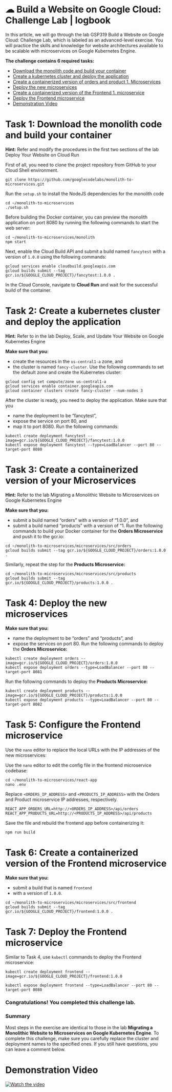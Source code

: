 # ☁ Build a Website on Google Cloud: Challenge Lab | logbook

In this article, we will go through the lab GSP319 Build a Website on Google Cloud: Challenge Lab, which is labeled as an advanced-level exercise. You will practice the skills and knowledge for website architectures available to be scalable with microservices on Google Kubernetes Engine.

**The challenge contains 6 required tasks:**

* [Download the monolith code and build your container](https://github.com/akshat-jjain/Google-Cloud-Traning/tree/main/Build%20a%20Website%20on%20Google%20Cloud#task-1-download-the-monolith-code-and-build-your-container)
* [Create a kubernetes cluster and deploy the application](https://github.com/akshat-jjain/Google-Cloud-Traning/tree/main/Build%20a%20Website%20on%20Google%20Cloud#task-2-create-a-kubernetes-cluster-and-deploy-the-application)
* [Create a containerized version of orders and product 1. Microservices](https://github.com/akshat-jjain/Google-Cloud-Traning/tree/main/Build%20a%20Website%20on%20Google%20Cloud#task-3-create-a-containerized-version-of-your-microservices)
* [Deploy the new microservices](https://github.com/akshat-jjain/Google-Cloud-Traning/tree/main/Build%20a%20Website%20on%20Google%20Cloud#task-4-deploy-the-new-microservices)
* [Create a containerized version of the Frontend 1. microservice](https://github.com/akshat-jjain/Google-Cloud-Traning/tree/main/Build%20a%20Website%20on%20Google%20Cloud#task-5-configure-the-frontend-microservice)
* [Deploy the Frontend microservice](https://github.com/akshat-jjain/Google-Cloud-Traning/tree/main/Build%20a%20Website%20on%20Google%20Cloud#task-6-create-a-containerized-version-of-the-frontend-microservice)
* [Demonstration Video](https://github.com/akshat-jjain/Google-Cloud-Traning/tree/main/Build%20a%20Website%20on%20Google%20Cloud#demonstration-video)

# Task 1: Download the monolith code and build your container
**Hint:** Refer and modify the procedures in the first two sections of the lab Deploy Your Website on Cloud Run

First of all, you need to clone the project repository from GitHub to your Cloud Shell environment.
```
git clone https://github.com/googlecodelabs/monolith-to-microservices.git
```
Run the `setup.sh` to install the NodeJS dependencies for the monolith code
```
cd ~/monolith-to-microservices
./setup.sh
```
Before building the Docker container, you can preview the monolith application on port 8080 by running the following commands to start the web server:
```
cd ~/monolith-to-microservices/monolith
npm start
```
Next, enable the Cloud Build API and submit a build named `fancytest` with a version of `1.0.0` using the following commands:
```
gcloud services enable cloudbuild.googleapis.com
gcloud builds submit --tag gcr.io/${GOOGLE_CLOUD_PROJECT}/fancytest:1.0.0 .
```
In the Cloud Console, navigate to **Cloud Run** and wait for the successful build of the container.

# Task 2: Create a kubernetes cluster and deploy the application
**Hint:** Refer to in the lab Deploy, Scale, and Update Your Website on Google Kubernetes Engine

**Make sure that you:**

* create the resources in the `us-central1-a` zone, and
* the cluster is named `fancy-cluster`.
Use the following commands to set the default zone and create the Kubernetes cluster:
```
gcloud config set compute/zone us-central1-a
gcloud services enable container.googleapis.com
gcloud container clusters create fancy-cluster --num-nodes 3
```
After the cluster is ready, you need to deploy the application. Make sure that you

* name the deployment to be “fancytest”,
* expose the service on port 80, and
* map it to port 8080.
Run the following commands:
```
kubectl create deployment fancytest --image=gcr.io/${GOOGLE_CLOUD_PROJECT}/fancytest:1.0.0
kubectl expose deployment fancytest --type=LoadBalancer --port 80 --target-port 8080
```
# Task 3: Create a containerized version of your Microservices
**Hint:** Refer to the lab Migrating a Monolithic Website to Microservices on Google Kubernetes Engine

**Make sure that you:**

* submit a build named “orders” with a version of “1.0.0”, and
* submit a build named “products” with a version of “1.
Run the following commands to build your Docker container for the **Orders Microservice** and push it to the gcr.io:
```
cd ~/monolith-to-microservices/microservices/src/orders
gcloud builds submit --tag gcr.io/${GOOGLE_CLOUD_PROJECT}/orders:1.0.0 .
```
Similarly, repeat the step for the **Products Microservice:**
```
cd ~/monolith-to-microservices/microservices/src/products
gcloud builds submit --tag gcr.io/${GOOGLE_CLOUD_PROJECT}/products:1.0.0 .
```
# Task 4: Deploy the new microservices
**Make sure that you:**

* name the deployment to be “orders” and “products”, and
* expose the services on port 80.
Run the following commands to deploy the **Orders Microservice:**
```
kubectl create deployment orders --image=gcr.io/${GOOGLE_CLOUD_PROJECT}/orders:1.0.0
kubectl expose deployment orders --type=LoadBalancer --port 80 --target-port 8081
```
Run the following commands to deploy the **Products Microservice:**
```
kubectl create deployment products --image=gcr.io/${GOOGLE_CLOUD_PROJECT}/products:1.0.0
kubectl expose deployment products --type=LoadBalancer --port 80 --target-port 8082
```
# Task 5: Configure the Frontend microservice
Use the `nano` editor to replace the local URLs with the IP addresses of the new microservices:

Use the `nano` editor to edit the config file in the frontend microservice codebase:
```
cd ~/monolith-to-microservices/react-app
nano .env
```
Replace `<ORDERS_IP_ADDRESS>` and `<PRODUCTS_IP_ADDRESS>` with the Orders and Product microservice IP addresses, respectively.

```
REACT_APP_ORDERS_URL=http://<ORDERS_IP_ADDRESS>/api/orders
REACT_APP_PRODUCTS_URL=http://<PRODUCTS_IP_ADDRESS>/api/products
```
Save the file and rebuild the frontend app before containerizing it:
```
npm run build
```
# Task 6: Create a containerized version of the Frontend microservice
**Make sure that you:**

* submit a build that is named `frontend`
* with a version of `1.0.0`.
```
cd ~/monolith-to-microservices/microservices/src/frontend
gcloud builds submit --tag gcr.io/${GOOGLE_CLOUD_PROJECT}/frontend:1.0.0 .
```
# Task 7: Deploy the Frontend microservice
Similar to Task 4, use `kubectl` commands to deploy the Frontend microservice:
```
kubectl create deployment frontend --image=gcr.io/${GOOGLE_CLOUD_PROJECT}/frontend:1.0.0

kubectl expose deployment frontend --type=LoadBalancer --port 80 --target-port 8080
```

### Congratulations! You completed this challenge lab.

### Summary
Most steps in the exercise are identical to those in the lab **Migrating a Monolithic Website to Microservices on Google Kubernetes Engine**. To complete this challenge, make sure you carefully replace the cluster and deployment names to the specified ones. If you still have questions, you can leave a comment below.

# Demonstration Video
[![Watch the video](https://img.youtube.com/vi/RqW0LpNmFe4/maxresdefault.jpg)](https://youtu.be/RqW0LpNmFe4)
